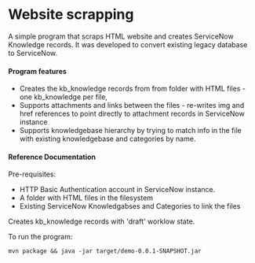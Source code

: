 # Website scrapping 

A simple program that scraps HTML website and creates ServiceNow Knowledge records. 
It was developed to convert existing legacy database to ServiceNow.

#### Program features

* Creates the kb_knowledge records from from folder with HTML files - one kb_knowledge per file, 
* Supports attachments and links between the files - re-writes img and href references to point directly to attachment records in ServiceNow instance
* Supports knowledgebase hierarchy by trying to match info in the file with existing knowledgebase and categories by name.

#### Reference Documentation

Pre-requisites:

* HTTP Basic Authentication account in ServiceNow instance.
* A folder with HTML files in the filesystem
* Existing ServiceNow Knowledgabses and Categories to link the files

Creates kb_knowledge records with 'draft' worklow state.

To run the program:

`mvn package && java -jar target/demo-0.0.1-SNAPSHOT.jar`
